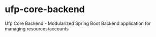 # ufp-core-backend
Ufp Core Backend - Modularized Spring Boot Backend application for managing resources/accounts
